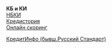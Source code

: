 **КБ и КИ**   
[НБКИ](https://person.nbki.ru/)   
[Кредистория](https://credistory.ru/cabinet/)   
[Онлайн скоринг](https://online.scoring.ru/home/)   

[КредитИнфо (бывш.Русский Стандарт)](https://lk.bki-ci.ru/)   
